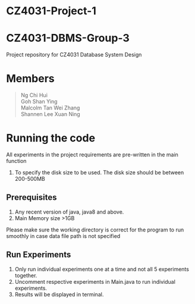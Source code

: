 # CZ4031-Project-1

# CZ4031-DBMS-Group-3
Project repository for CZ4031 Database System Design

# Members
> Ng Chi Hui <br>
> Goh Shan Ying <br>
> Malcolm Tan Wei Zhang <br>
> Shannen Lee Xuan Ning<br>


# Running the code
All experiments in the project requirements are pre-written in the main function
1. To specify the disk size to be used. The disk size should be between 200-500MB

## Prerequisites
1. Any recent version of java, java8 and above. <br>
2. Main Memory size >1GB

Please make sure the working directory is correct for the program to run smoothly in case
data file path is not specified

## Run Experiments
1. Only run individual experiments one at a time and not all 5 experiments together. <br>
2. Uncomment respective experiments in Main.java to run individual experiments. <br>
3. Results will be displayed in terminal.